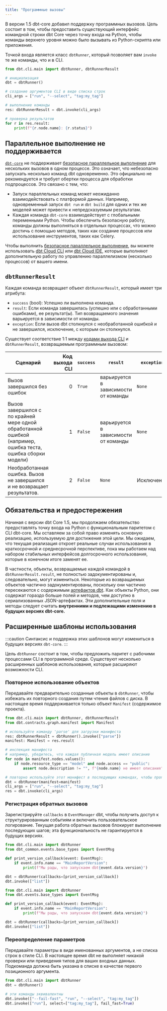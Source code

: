 ```yaml
---
title: "Программные вызовы"
---
```


В версии 1.5 dbt-core добавил поддержку программных вызовов. Цель состоит в том, чтобы предоставить существующий интерфейс командной строки dbt Core через точку входа на Python, чтобы команды верхнего уровня можно было вызывать из Python-скрипта или приложения.

Точкой входа является класс `dbtRunner`, который позволяет вам `invoke` те же команды, что и в CLI.

```python
from dbt.cli.main import dbtRunner, dbtRunnerResult

# инициализация
dbt = dbtRunner()

# создание аргументов CLI в виде списка строк
cli_args = ["run", "--select", "tag:my_tag"]

# выполнение команды
res: dbtRunnerResult = dbt.invoke(cli_args)

# проверка результатов
for r in res.result:
    print(f"{r.node.name}: {r.status}")
```

## Параллельное выполнение не поддерживается

[`dbt-core`](https://pypi.org/project/dbt-core/) не поддерживает [безопасное параллельное выполнение](/reference/dbt-commands#parallel-execution) для нескольких вызовов в одном процессе. Это означает, что небезопасно запускать несколько команд dbt одновременно. Это официально не рекомендуется и требует обертки процесса для обработки подпроцессов. Это связано с тем, что:

- Запуск параллельных команд может неожиданно взаимодействовать с платформой данных. Например, одновременный запуск `dbt run` и `dbt build` для одних и тех же моделей может привести к непредсказуемым результатам.
- Каждая команда `dbt-core` взаимодействует с глобальными переменными Python. Чтобы обеспечить безопасную работу, команды должны выполняться в отдельных процессах, что можно достичь с помощью методов, таких как создание процессов или использование инструментов, таких как Celery.

Чтобы выполнить [безопасное параллельное выполнение](/reference/dbt-commands#available-commands), вы можете использовать [dbt Cloud CLI](/docs/cloud/cloud-cli-installation) или [dbt Cloud IDE](/docs/cloud/dbt-cloud-ide/develop-in-the-cloud), которые выполняют дополнительную работу по управлению параллелизмом (несколько процессов) от вашего имени.

## `dbtRunnerResult`

Каждая команда возвращает объект `dbtRunnerResult`, который имеет три атрибута:
- `success` (bool): Успешно ли выполнена команда.
- `result`: Если команда завершилась (успешно или с обработанными ошибками), ее результат(ы). Тип возвращаемого значения варьируется в зависимости от команды.
- `exception`: Если вызов dbt столкнулся с необработанной ошибкой и не завершился, исключение, с которым он столкнулся.

Существует соответствие 1:1 между [кодами выхода CLI](/reference/exit-codes) и `dbtRunnerResult`, возвращаемым программным вызовом:

| Сценарий                                                                                     | Код выхода CLI | `success` | `result`         | `exception` |
|----------------------------------------------------------------------------------------------|--------------:|-----------|-------------------|-------------|
| Вызов завершился без ошибок                                                                   | 0             | `True`      | варьируется в зависимости от команды | `None`        |
| Вызов завершился с по крайней мере одной обработанной ошибкой (например, ошибка теста, ошибка сборки модели) | 1             | `False`     | варьируется в зависимости от команды | `None`        |
| Необработанная ошибка. Вызов не завершился и не возвращает результатов.                     | 2             | `False`     | `None`              | Исключение   |

## Обязательства и предостережения

Начиная с версии dbt Core 1.5, мы продолжаем обязательство предоставлять точку входа на Python с функциональным паритетом с CLI dbt-core. Мы оставляем за собой право изменять основную реализацию, используемую для достижения этой цели. Мы ожидаем, что текущая реализация откроет реальные случаи использования в краткосрочной и среднесрочной перспективе, пока мы работаем над набором стабильных интерфейсов долгосрочного использования, которые в конечном итоге заменят ее.

В частности, объекты, возвращаемые каждой командой в `dbtRunnerResult.result`, не полностью задокументированы и, следовательно, могут измениться. Некоторые из возвращаемых объектов частично задокументированы, поскольку они частично пересекаются с содержимым [артефактов dbt](/reference/artifacts/dbt-artifacts). Как объекты Python, они содержат гораздо больше полей и методов, чем доступно в сериализованных JSON-артефактах. Эти дополнительные поля и методы следует считать **внутренними и подлежащими изменению в будущих версиях dbt-core.**

## Расширенные шаблоны использования

:::caution
Синтаксис и поддержка этих шаблонов могут измениться в будущих версиях `dbt-core`.
:::

Цель `dbtRunner` состоит в том, чтобы предложить паритет с рабочими процессами CLI в программной среде. Существуют несколько расширенных шаблонов использования, которые расширяют возможности CLI.

### Повторное использование объектов

Передавайте предварительно созданные объекты в `dbtRunner`, чтобы избежать их повторного создания путем чтения файлов с диска. В настоящее время поддерживается только объект `Manifest` (содержимое проекта).

```python
from dbt.cli.main import dbtRunner, dbtRunnerResult
from dbt.contracts.graph.manifest import Manifest

# используйте команду 'parse' для загрузки манифеста
res: dbtRunnerResult = dbtRunner().invoke(["parse"])
manifest: Manifest = res.result

# инспекция манифеста
# например, убедитесь, что каждая публичная модель имеет описание
for node in manifest.nodes.values():
    if node.resource_type == "model" and node.access == "public":
        assert node.description != "", f"{node.name} не имеет описания"

# повторно используйте этот манифест в последующих командах, чтобы пропустить парсинг
dbt = dbtRunner(manifest=manifest)
cli_args = ["run", "--select", "tag:my_tag"]
res = dbt.invoke(cli_args)
```

### Регистрация обратных вызовов

Зарегистрируйте `callbacks` в `EventManager` dbt, чтобы получить доступ к структурированным событиям и включить пользовательское логирование. Текущая работа обратных вызовов блокирует выполнение последующих шагов; эта функциональность не гарантируется в будущих версиях.

<VersionBlock firstVersion="1.8">

```python
from dbt.cli.main import dbtRunner
from dbt_common.events.base_types import EventMsg

def print_version_callback(event: EventMsg):
    if event.info.name == "MainReportVersion":
        print(f"Мы рады, что запускаем dbt{event.data.version}")

dbt = dbtRunner(callbacks=[print_version_callback])
dbt.invoke(["list"])
```

</VersionBlock>

<VersionBlock lastVersion="1.7">

```python
from dbt.cli.main import dbtRunner
from dbt.events.base_types import EventMsg

def print_version_callback(event: EventMsg):
    if event.info.name == "MainReportVersion":
        print(f"Мы рады, что запускаем dbt{event.data.version}")

dbt = dbtRunner(callbacks=[print_version_callback])
dbt.invoke(["list"])
```

</VersionBlock>

### Переопределение параметров

Передавайте параметры в виде именованных аргументов, а не списка строк в стиле CLI. В настоящее время dbt не выполняет никакой проверки или приведения типов для ваших входных данных. Подкоманда должна быть указана в списке в качестве первого позиционного аргумента.
```python
from dbt.cli.main import dbtRunner
dbt = dbtRunner()

# эти команды эквивалентны
dbt.invoke(["--fail-fast", "run", "--select", "tag:my_tag"])
dbt.invoke(["run"], select=["tag:my_tag"], fail_fast=True)
```